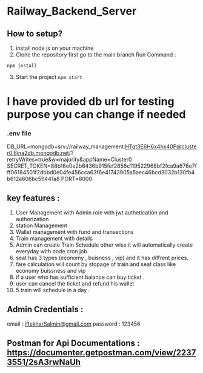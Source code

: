 ﻿# Railway_Backend_Server

## How to setup?
1. install node js on your machine
2. Clone the repository first go to the main branch Run Command :

``` npm install ```

3. Start the project 
``` npm start ```
# I have provided db url for testing purpose you can change if needed
### .env file


 DB_URL=mongodb+srv://railway_management:HTqt3E6H6x4hx40P@cluster0.6ina2db.mongodb.net/?retryWrites=true&w=majority&appName=Cluster0
SECRET_TOKEN=88b16e0e2b6436b915fef2856c119522968bf2fca9a676e7fff06184501f2dbbd0e04fe456cca63f6e41743905a5aec46bcd3032b130fb4b612a606bc59441a8
PORT=8000

## key features :
1. User Management with Admin role with jwt authetication and authorization
2. station Management
3. Wallet management with fund and transections
4. Train management with details
5. Admin can create Train Schedule other wise it will automatically create everyday with node cron job.
6. seat has 3 types (economy , buisness , vip) and it has diffrent prices.
7. fare calculation will count by stopage of train and seat class like economy buissness and vip
8. if a user who has sufficient balance can buy ticket .
9. user can cancel the ticket and refund his wallet
10. 5 train will schedule in a day .
   

 
 ## Admin Credentials :
 email : iftekharSalmin@gmail.com
 password : 123456

 ## Postman for Api Documentations : https://documenter.getpostman.com/view/22373551/2sA3rwNaUh
